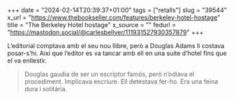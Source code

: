 +++
date = "2024-02-14T20:39:37+01:00"
tags = ["retalls"]
slug = "39544"
x_url = "https://www.thebookseller.com/features/berkeley-hotel-hostage"
title = "The Berkeley Hotel hostage"
x_source = ""
fedurl = "https://mastodon.social/@carlesbellver/111931527930357879"
+++

L’editorial comptava amb el seu nou llibre, però a Douglas Adams li costava posar-s’hi. Així que l’editor es va tancar amb ell en una suite d’hotel fins que el va enllestir.

> Douglas gaudia de ser un escriptor famós, però n’odiava el procediment. Implicava escriure. Ell detestava fer-ho. Era una feina dura i solitària.
